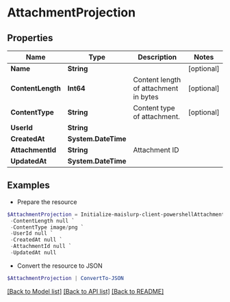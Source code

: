 # AttachmentProjection
## Properties

Name | Type | Description | Notes
------------ | ------------- | ------------- | -------------
**Name** | **String** |  | [optional] 
**ContentLength** | **Int64** | Content length of attachment in bytes | [optional] 
**ContentType** | **String** | Content type of attachment. | [optional] 
**UserId** | **String** |  | 
**CreatedAt** | **System.DateTime** |  | 
**AttachmentId** | **String** | Attachment ID | 
**UpdatedAt** | **System.DateTime** |  | 

## Examples

- Prepare the resource
```powershell
$AttachmentProjection = Initialize-maislurp-client-powershellAttachmentProjection  -Name null `
 -ContentLength null `
 -ContentType image/png `
 -UserId null `
 -CreatedAt null `
 -AttachmentId null `
 -UpdatedAt null
```

- Convert the resource to JSON
```powershell
$AttachmentProjection | ConvertTo-JSON
```

[[Back to Model list]](../README#documentation-for-models) [[Back to API list]](../README#documentation-for-api-endpoints) [[Back to README]](../README)

